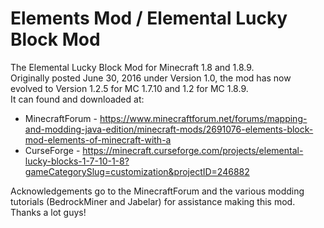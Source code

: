 # Elements Mod / Elemental Lucky Block Mod
The Elemental Lucky Block Mod for Minecraft 1.8 and 1.8.9.  
Originally posted June 30, 2016 under Version 1.0, the mod has now evolved to Version 1.2.5 for MC 1.7.10 and 1.2 for MC 1.8.9.  
It can found and downloaded at: 
  * MinecraftForum - https://www.minecraftforum.net/forums/mapping-and-modding-java-edition/minecraft-mods/2691076-elements-block-mod-elements-of-minecraft-with-a
  * CurseForge - https://minecraft.curseforge.com/projects/elemental-lucky-blocks-1-7-10-1-8?gameCategorySlug=customization&projectID=246882
  
Acknowledgements go to the MinecraftForum and the various modding tutorials (BedrockMiner and Jabelar) for assistance making this mod. Thanks a lot guys!

